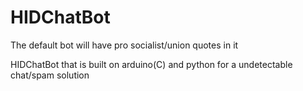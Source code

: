 # HIDChatBot
The default bot will have pro socialist/union quotes in it 

HIDChatBot that is built on arduino(C) and python for a undetectable chat/spam solution
